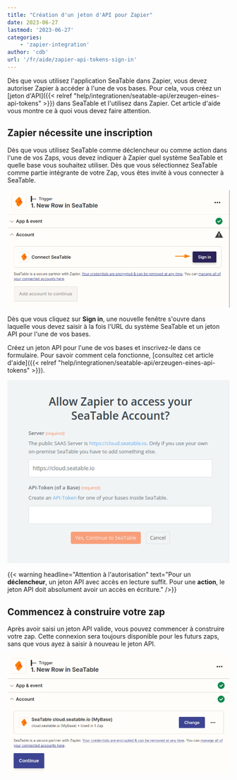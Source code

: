 ```yaml
---
title: "Création d'un jeton d'API pour Zapier"
date: 2023-06-27
lastmod: '2023-06-27'
categories:
    - 'zapier-integration'
author: 'cdb'
url: '/fr/aide/zapier-api-tokens-sign-in'
---
```


Dès que vous utilisez l'application SeaTable dans Zapier, vous devez autoriser Zapier à accéder à l'une de vos bases. Pour cela, vous créez un [jeton d'API]({{< relref "help/integrationen/seatable-api/erzeugen-eines-api-tokens" >}}) dans SeaTable et l'utilisez dans Zapier. Cet article d'aide vous montre ce à quoi vous devez faire attention.

## Zapier nécessite une inscription

Dès que vous utilisez SeaTable comme déclencheur ou comme action dans l'une de vos Zaps, vous devez indiquer à Zapier quel système SeaTable et quelle base vous souhaitez utiliser. Dès que vous sélectionnez SeaTable comme partie intégrante de votre Zap, vous êtes invité à vous connecter à SeaTable.

![Zapier requiert un jeton API de l'une de vos bases.](images/zapier-sign-in.png)

Dès que vous cliquez sur **Sign in**, une nouvelle fenêtre s'ouvre dans laquelle vous devez saisir à la fois l'URL du système SeaTable et un jeton API pour l'une de vos bases.

Créez un jeton API pour l'une de vos bases et inscrivez-le dans ce formulaire. Pour savoir comment cela fonctionne, [consultez cet article d'aide]({{< relref "help/integrationen/seatable-api/erzeugen-eines-api-tokens" >}}).

![Saisissez votre jeton API et confirmez.](images/zapier-authenticate-app.png)

{{< warning headline="Attention à l'autorisation" text="Pour un **déclencheur**, un jeton API avec accès en lecture suffit. Pour une **action**, le jeton API doit absolument avoir un accès en écriture." />}}

## Commencez à construire votre zap

Après avoir saisi un jeton API valide, vous pouvez commencer à construire votre zap. Cette connexion sera toujours disponible pour les futurs zaps, sans que vous ayez à saisir à nouveau le jeton API.

![Après l'authentification, vous pouvez commencer à construire votre zap.](images/zapier-start-build-your-zap.png)
